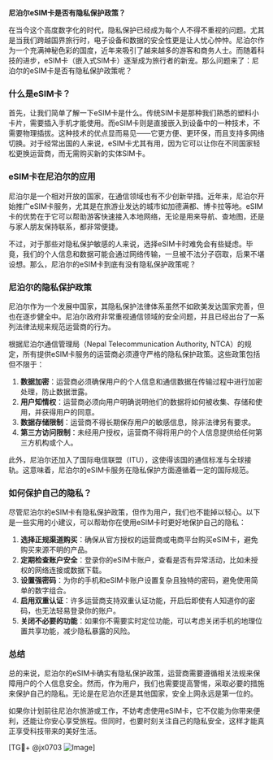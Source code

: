 **尼泊尔eSIM卡是否有隐私保护政策？**

在当今这个高度数字化的时代，隐私保护已经成为每个人不得不重视的问题。尤其是当我们跨越国界旅行时，电子设备和数据的安全性更是让人忧心忡忡。尼泊尔作为一个充满神秘色彩的国度，近年来吸引了越来越多的游客和商务人士。而随着科技的进步，eSIM卡（嵌入式SIM卡）逐渐成为旅行者的新宠。那么问题来了：尼泊尔的eSIM卡是否有隐私保护政策呢？

### 什么是eSIM卡？
首先，让我们简单了解一下eSIM卡是什么。传统SIM卡是那种我们熟悉的塑料小卡片，需要插入手机才能使用。而eSIM卡则是直接嵌入到设备中的一种技术，不需要物理插拔。这种技术的优点显而易见——它更方便、更环保，而且支持多网络切换。对于经常出国的人来说，eSIM卡尤其有用，因为它可以让你在不同国家轻松更换运营商，而无需购买新的实体SIM卡。

### eSIM卡在尼泊尔的应用
尼泊尔是一个相对开放的国家，在通信领域也有不少创新举措。近年来，尼泊尔开始推广eSIM卡服务，尤其是在旅游业发达的城市如加德满都、博卡拉等地。eSIM卡的优势在于它可以帮助游客快速接入本地网络，无论是用来导航、查地图，还是与家人朋友保持联系，都非常便捷。

不过，对于那些对隐私保护敏感的人来说，选择eSIM卡时难免会有些疑虑。毕竟，我们的个人信息和数据可能会通过网络传输，一旦被不法分子窃取，后果不堪设想。那么，尼泊尔的eSIM卡到底有没有隐私保护政策呢？

### 尼泊尔的隐私保护政策
尼泊尔作为一个发展中国家，其隐私保护法律体系虽然不如欧美发达国家完善，但也在逐步健全中。尼泊尔政府非常重视通信领域的安全问题，并且已经出台了一系列法律法规来规范运营商的行为。

根据尼泊尔通信管理局（Nepal Telecommunication Authority, NTCA）的规定，所有提供eSIM卡服务的运营商必须遵守严格的隐私保护政策。这些政策包括但不限于：

1. **数据加密**：运营商必须确保用户的个人信息和通信数据在传输过程中进行加密处理，防止数据泄露。
2. **用户知情权**：运营商必须向用户明确说明他们的数据将如何被收集、存储和使用，并获得用户的同意。
3. **数据存储限制**：运营商不得长期保存用户的敏感信息，除非法律另有要求。
4. **第三方访问限制**：未经用户授权，运营商不得将用户的个人信息提供给任何第三方机构或个人。

此外，尼泊尔还加入了国际电信联盟（ITU），这使得该国的通信标准与全球接轨。这意味着，尼泊尔的eSIM卡服务在隐私保护方面遵循着一定的国际规范。

### 如何保护自己的隐私？
尽管尼泊尔的eSIM卡有隐私保护政策，但作为用户，我们也不能掉以轻心。以下是一些实用的小建议，可以帮助你在使用eSIM卡时更好地保护自己的隐私：

1. **选择正规渠道购买**：确保从官方授权的运营商或电商平台购买eSIM卡，避免购买来源不明的产品。
2. **定期检查账户安全**：登录你的eSIM卡账户，查看是否有异常活动，比如未授权的网络连接或数据下载。
3. **设置强密码**：为你的手机和eSIM卡账户设置复杂且独特的密码，避免使用简单的数字组合。
4. **启用双重认证**：许多运营商支持双重认证功能，开启后即使有人知道你的密码，也无法轻易登录你的账户。
5. **关闭不必要的功能**：如果你不需要实时定位功能，可以考虑关闭手机的地理位置共享功能，减少隐私暴露的风险。

### 总结
总的来说，尼泊尔的eSIM卡确实有隐私保护政策，运营商需要遵循相关法规来保障用户的个人信息安全。然而，作为用户，我们也需要提高警惕，采取必要的措施来保护自己的隐私。无论是在尼泊尔还是其他国家，安全上网永远是第一位的。

如果你计划前往尼泊尔旅游或工作，不妨考虑使用eSIM卡，它不仅能为你带来便利，还能让你安心享受旅程。但同时，也要时刻关注自己的隐私安全，这样才能真正享受科技带来的美好生活。

[TG💪+ @jx0703 ![Image](https://github.com/user-attachments/assets/dbca1d08-cadb-493c-b0ec-ad6f7a83f270)]